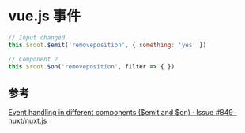# vue.js 事件

```js
// Input changed
this.$root.$emit('removeposition', { something: 'yes' })

// Component 2
this.$root.$on('removeposition', filter => { })
```

## 参考

[Event handling in different components ($emit and $on) · Issue #849 · nuxt/nuxt.js](https://github.com/nuxt/nuxt.js/issues/849#issuecomment-307016399)